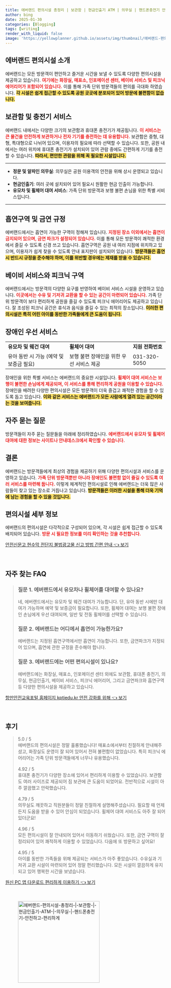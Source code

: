 ```yaml
---
title: 에버랜드 편의시설 총정리 | 보관함 | 현금인출기 ATM | 의무실 | 핸드폰충전기 안전하고 편리하게
author: bing
date: 2025-01-30
categories: [Blogging]
tags: [writing]
render_with_liquid: false
image: 'https://yellowplanner.github.io/assets/img/thumbnail/에버랜드-편의시설-총정리-|-보관함-|-현금인출기-ATM-|-의무실-|-핸드폰충전기-안전하고-편리하게.webp'
---
```



<h2 id='에버랜드 편의시설 소개'>에버랜드 편의시설 소개</h2>

<p>에버랜드는 모든 방문객이 편안하고 즐거운 시간을 보낼 수 있도록 다양한 편의시설을 제공하고 있습니다. <b><span style="color: #ee2323;">여기에는 화장실, 매표소, 인포메이션 센터, 베이비 서비스 및 피크닉 에어리어가 포함되어 있습니다.</span></b> 이를 통해 가족 단위 방문객들의 편의를 극대화 하였습니다. <b><span style="background-color: #ffe066;">각 시설은 쉽게 접근할 수 있도록 공원 곳곳에 분포되어 있어 방문에 불편함이 없습니다.</span></b> </p>

<h2 id='보관함 및 충전기 서비스'>보관함 및 충전기 서비스</h2>

<p>에버랜드 내에서는 다양한 크기의 보관함과 휴대폰 충전기가 제공됩니다. <b><span style="color: #ee2323;">이 서비스는 큰 물건을 안전하게 보관하거나 전자 기기를 충전하는 데 유용합니다.</span></b> 보관함은 중형, 대형, 특대형으로 나뉘어 있으며, 이용자의 필요에 따라 선택할 수 있습니다. 또한, 공원 내에서는 여러 위치에 휴대폰 충전기가 설치되어 있어 관람 중에도 간편하게 기기를 충전할 수 있습니다. <b><span style="background-color: #ffe066;">따라서, 편안한 관람을 위해 꼭 필요한 시설입니다.</span></b></p>

<hr />

<ul>
    <li><b>정문 및 알파인 의무실</b>: 의무실은 공원 이용객의 안전을 위해 상시 운영되고 있습니다.</li>
    <li><b>현금인출기</b>: 여러 곳에 설치되어 있어 필요시 원활한 현금 인출이 가능합니다.</li>
    <li><b>유모차 및 휠체어 대여 서비스</b>: 가족 단위 방문객과 보행 불편 손님을 위한 특별 서비스입니다.</li>
</ul>

<hr />

<h2 id='흡연구역 및 금연 규정'>흡연구역 및 금연 규정</h2>

<p>에버랜드에서는 흡연이 가능한 구역이 정해져 있습니다. <b><span style="color: #ee2323;">지정된 장소 이외에서는 흡연이 금지되어 있으며, 금연 파크가 설정되어 있습니다.</span></b> 이를 통해 모든 방문객이 쾌적한 환경에서 즐길 수 있도록 신경 쓰고 있습니다. 흡연구역은 공원 내 여러 지점에 위치하고 있으며, 이용자가 쉽게 찾을 수 있도록 안내 표지판이 설치되어 있습니다. <b><span style="background-color: #ffe066;">방문객들은 흡연 시 반드시 규정을 준수해야 하며, 이를 위반할 경우에는 제재를 받을 수 있습니다.</span></b></p>

<h2 id='베이비 서비스와 피크닉 구역'>베이비 서비스와 피크닉 구역</h2>

<p>에버랜드에서는 방문객의 다양한 요구를 반영하여 베이비 서비스 시설을 운영하고 있습니다. <b><span style="color: #ee2323;">이곳에서는 수유 및 기저귀 교환을 할 수 있는 공간이 마련되어 있습니다.</span></b> 가족 단위 방문객이 보다 편리하게 공원을 즐길 수 있도록 피크닉 에어리어도 제공하고 있습니다. 잘 조성된 피크닉 공간은 휴식과 음식을 즐길 수 있는 최적의 장소입니다. <b><span style="background-color: #ffe066;">이러한 편의시설은 특히 어린 아이를 동반한 가족들에게 큰 도움이 됩니다.</span></b></p>

<h2 id='장애인 우선 서비스'>장애인 우선 서비스</h2>

<table>
    <tr>
        <td><b>유모차 및 웨건 대여</b></td>
        <td><b>휠체어 대여</b></td>
        <td><b>지원 전화번호</b></td>
    </tr>
    <tr>
        <td>유아 동반 시 가능 (예약 및 보증금 필요)</td>
        <td>보행 불편 장애인을 위한 우선 서비스 제공</td>
        <td>031-320-5050</td>
    </tr>
</table>

<p>장애인을 위한 특별 서비스는 에버랜드의 중요한 시설입니다. <b><span style="color: #ee2323;">휠체어 대여 서비스는 보행이 불편한 손님에게 제공되며, 이 서비스를 통해 편리하게 공원을 이용할 수 있습니다.</span></b> 장애인을 배려한 다양한 편의시설은 모든 방문객이 더욱 즐겁고 쾌적한 경험을 할 수 있도록 돕고 있습니다. <b><span style="background-color: #ffe066;">이와 같은 서비스는 에버랜드가 모든 사람에게 열려 있는 공간이라는 것을 보여줍니다.</span></b></p>

<h2 id='자주 묻는 질문'>자주 묻는 질문</h2>

<p>방문객들이 자주 묻는 질문들을 아래에 정리하였습니다. <b><span style="color: #ee2323;">에버랜드에서 유모차 및 휠체어 대여에 대한 정보는 사이트나 안내데스크에서 확인할 수 있습니다.</span></b></p>

<h2 id='결론'>결론</h2>

<p>에버랜드는 방문객들에게 최상의 경험을 제공하기 위해 다양한 편의시설과 서비스를 운영하고 있습니다. <b><span style="color: #ee2323;">가족 단위 방문객뿐만 아니라 장애인도 불편함 없이 즐길 수 있도록 여러 서비스를 마련해 둡니다.</span></b> 이렇게 체계적인 편의시설로 인해 에버랜드는 더욱 많은 사람들이 찾고 있는 장소로 거듭나고 있습니다. <b><span style="background-color: #ffe066;">방문객들은 이러한 시설을 통해 더욱 기억에 남는 경험을 할 수 있을 것입니다.</span></b></p>

<h2 id='편의시설 세부 정보'>편의시설 세부 정보</h2>

<p>에버랜드의 편의시설은 다각적으로 구성되어 있으며, 각 시설은 쉽게 접근할 수 있도록 배치되어 있습니다. <b><span style="color: #ee2323;">방문 시 필요한 정보를 미리 확인하는 것을 추천합니다.</span></b> </p>


<p><a class="click-button" title="안전신문고 현수막 전단지 불법광고물 신고 방법 간편 안내" href="https://yellowplanner.github.io/posts/%EC%95%88%EC%A0%84%EC%8B%A0%EB%AC%B8%EA%B3%A0-%ED%98%84%EC%88%98%EB%A7%89-%EC%A0%84%EB%8B%A8%EC%A7%80-%EB%B6%88%EB%B2%95%EA%B4%91%EA%B3%A0%EB%AC%BC-%EC%8B%A0%EA%B3%A0-%EB%B0%A9%EB%B2%95-%EA%B0%84%ED%8E%B8-%EC%95%88%EB%82%B4/" rel="dofollow">안전신문고 현수막 전단지 불법광고물 신고 방법 간편 안내 👈 보기</a></p><br>
<h2 id='자주_찾는_FAQ'>자주 찾는 FAQ</h2>
<div itemscope="" itemtype="https://schema.org/FAQPage"> 
<blockquote> 
<div itemscope="" itemprop="mainEntity" itemtype="https://schema.org/Question"> 
<h3 itemprop="name">질문 1. 에버랜드에서 유모차나 휠체어를 대여할 수 있나요?</h3> 
<div itemscope="" itemprop="acceptedAnswer" itemtype="https://schema.org/Answer"> 
<span itemprop="text"> 
<p>네, 에버랜드에서는 유모차 및 웨건 대여가 가능합니다. 단, 유아 동반 시에만 대여가 가능하며 예약 및 보증금이 필요합니다. 또한, 휠체어 대여는 보행 불편 장애인 손님에게 우선 대여되며, 일반 및 전동 휠체어를 선택할 수 있습니다.</p> 
</span> 
</div> 
</div> 

<div itemscope="" itemprop="mainEntity" itemtype="https://schema.org/Question"> 
<h3 itemprop="name">질문 2. 에버랜드는 어디에서 흡연이 가능한가요?</h3> 
<div itemscope="" itemprop="acceptedAnswer" itemtype="https://schema.org/Answer"> 
<span itemprop="text"> 
<p>에버랜드는 지정된 흡연구역에서만 흡연이 가능합니다. 또한, 금연파크가 지정되어 있으며, 흡연에 관한 규정을 준수해야 합니다.</p> 
</span> 
</div> 
</div> 

<div itemscope="" itemprop="mainEntity" itemtype="https://schema.org/Question"> 
<h3 itemprop="name">질문 3. 에버랜드에는 어떤 편의시설이 있나요?</h3> 
<div itemscope="" itemprop="acceptedAnswer" itemtype="https://schema.org/Answer"> 
<span itemprop="text"> 
<p>에버랜드에는 화장실, 매표소, 인포메이션 센터 외에도 보관함, 휴대폰 충전기, 의무실, 현금인출기, 베이비 서비스, 피크닉 에어리어, 그리고 금연파크와 흡연구역 등 다양한 편의시설을 제공하고 있습니다.</p> 
</span> 
</div> 
</div> 
</blockquote> 
</div>
<p><a class="click-button" title="항만안전교육포털 홈페이지 kptiedu.kr 안전 강화를 위해" href="https://yellowplanner.github.io/posts/%ED%95%AD%EB%A7%8C%EC%95%88%EC%A0%84%EA%B5%90%EC%9C%A1%ED%8F%AC%ED%84%B8-%ED%99%88%ED%8E%98%EC%9D%B4%EC%A7%80-kptiedu.kr-%EC%95%88%EC%A0%84-%EA%B0%95%ED%99%94%EB%A5%BC-%EC%9C%84%ED%95%B4/" rel="dofollow">항만안전교육포털 홈페이지 kptiedu.kr 안전 강화를 위해 👈 보기</a></p><br>
<h2 id='후기'>후기</h2>
<div itemscope itemtype="https://schema.org/Product">
  <blockquote>
  <div itemprop="review" itemscope itemtype="https://schema.org/Review">
      <div itemprop="reviewRating" itemscope itemtype="https://schema.org/Rating"> <span itemprop="ratingValue">5.0</span> / <span itemprop="bestRating">5</span> </div>
      <span itemprop="reviewBody">에버랜드의 편의시설은 정말 훌륭했습니다! 매표소에서부터 친절하게 안내해주셨고, 화장실도 운영이 잘 되어 있어서 전혀 불편함이 없었습니다. 특히 피크닉 에어리어는 가족 단위 방문객들에게 너무나 유용했습니다.</span>
  </div>
  <br>
  <div itemprop="review" itemscope itemtype="https://schema.org/Review">
      <div itemprop="reviewRating" itemscope itemtype="https://schema.org/Rating"> <span itemprop="ratingValue">4.92</span> / <span itemprop="bestRating">5</span> </div>
      <span itemprop="reviewBody">휴대폰 충전기가 다양한 장소에 있어서 편리하게 이용할 수 있었습니다. 보관함도 여러 사이즈로 제공되어 짐 보관에 큰 도움이 되었어요. 전반적으로 시설이 아주 깔끔했고 안락했습니다.</span>
  </div>
  <br>
  <div itemprop="review" itemscope itemtype="https://schema.org/Review">
      <div itemprop="reviewRating" itemscope itemtype="https://schema.org/Rating"> <span itemprop="ratingValue">4.79</span> / <span itemprop="bestRating">5</span> </div>
      <span itemprop="reviewBody">의무실도 깨끗하고 직원분들이 정말 친절하게 설명해주셨습니다. 필요할 때 언제든지 도움을 받을 수 있어 안심이 되었습니다. 휠체어 대여 서비스도 아주 잘 되어 있더군요!</span>
  </div>
  <br>
  <div itemprop="review" itemscope itemtype="https://schema.org/Review">
      <div itemprop="reviewRating" itemscope itemtype="https://schema.org/Rating"> <span itemprop="ratingValue">4.96</span> / <span itemprop="bestRating">5</span> </div>
      <span itemprop="reviewBody">모든 편의시설이 잘 안내되어 있어서 이동하기 쉬웠습니다. 또한, 금연 구역이 잘 정리되어 있어 쾌적하게 이용할 수 있었습니다. 다음에 또 방문하고 싶어요!</span>
  </div>
  <br>
  <div itemprop="review" itemscope itemtype="https://schema.org/Review">
      <div itemprop="reviewRating" itemscope itemtype="https://schema.org/Rating"> <span itemprop="ratingValue">4.95</span> / <span itemprop="bestRating">5</span> </div>
      <span itemprop="reviewBody">아이를 동반한 가족들을 위해 제공되는 서비스가 아주 좋았습니다. 수유실과 기저귀 교환 시설이 마련되어 있어 정말 편리했습니다. 모든 시설이 깔끔하게 유지되고 있어 행복한 시간을 보냈습니다.</span>
  </div>
  </blockquote>
</div>
<p><a class="click-button" title="원신 PC 앱 다운로드 편리하게 이용하기" href="https://yellowplanner.github.io/posts/%EC%9B%90%EC%8B%A0-PC-%EC%95%B1-%EB%8B%A4%EC%9A%B4%EB%A1%9C%EB%93%9C-%ED%8E%B8%EB%A6%AC%ED%95%98%EA%B2%8C-%EC%9D%B4%EC%9A%A9%ED%95%98%EA%B8%B0/" rel="dofollow">원신 PC 앱 다운로드 편리하게 이용하기 👈 보기</a></p><br>
<figure class="image"><img src="https://yellowplanner.github.io/assets/img/thumbnail/에버랜드-편의시설-총정리-|-보관함-|-현금인출기-ATM-|-의무실-|-핸드폰충전기-안전하고-편리하게.webp" alt="에버랜드-편의시설-총정리-|-보관함-|-현금인출기-ATM-|-의무실-|-핸드폰충전기-안전하고-편리하게" width="256" height="256"></figure>